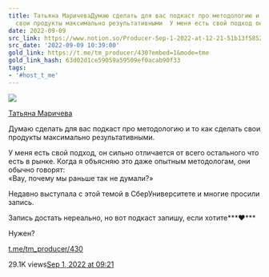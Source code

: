 ```yaml
---
title: Татьяна МаричеваДумаю сделать для вас подкаст про методологию и то как сделать
  свои продукты максимально результативными  У меня есть свой подход он с
date: 2022-09-09
src_link: https://www.notion.so/Producer-Sep-1-2022-at-12-21-51b13f58528645a7a120072d549f4119
src_date: '2022-09-09 10:39:00'
gold_link: https://t.me/tm_producer/430?embed=1&mode=tme
gold_link_hash: 63d02d1ce59059a59509ef0acab90f33
tags:
- '#host_t_me'
---
```




[*![](https://cdn4.cdn-telegram.org/file/WL3hWkr9L-Ac6K1_ryIZLTtn_ktvqyAMszqs1qVm9aKfdSiH96_CdLDTKGXAe37W_f8UrfkOJaltZq3fM8DeIdmwvapVVY92zAJ8dmOiJpLRD2ZfUyegWtgacnCIhwN56oNNnjQAjZgw5p7Vv3IdFL5eyjg6z3gC16P6_ktwWJNsN0TU45OGtOguzmBYxS82PSWEzNNdRLw2NAY9jxkEnukSAIwNJ9e69nH-kUoyW9dKNDeF7a7ufUHbSprscDJn7ze0Zd_dFMvlL1ohYhfWGZpWtRCpLU7no-aQ-0-RHypMnveOiy4U2pKUOB9s-YkxNVyrsLcCLRtTPLnE6ST2hQ.jpg)*](https://t.me/tm_producer)



[Татьяна Маричева](https://t.me/tm_producer)

Думаю сделать для вас подкаст про методологию и то как сделать свои продукты максимально результативными.  
  
У меня есть свой подход, он сильно отличается от всего остального что есть в рынке. Когда я объясняю это даже опытным методологам, они обычно говорят:  
«Вау, почему мы раньше так не думали?»  
  
Недавно выступала с этой темой в СберУниверситете и многие просили запись.   
  
Запись достать нереально, но вот подкаст запишу, если хотите***❤️***  
  
Нужен?

[t.me/tm\_producer/430](https://t.me/tm_producer/430)

29.1K views[Sep 1, 2022 at 09:21](https://t.me/tm_producer/430)